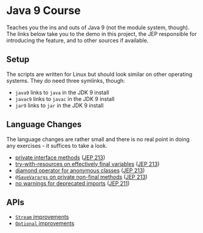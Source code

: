 # Java 9 Course

Teaches you the ins and outs of Java 9 (not the module system, though).
The links below take you to the demo in this project, the JEP responsible for introducing the feature, and to other sources if available.

## Setup

The scripts are written for Linux but should look similar on other operating systems.
They do need three symlinks, though:

* `java9` links to `java` in the JDK 9 install
* `javac9` links to `javac` in the JDK 9 install
* `jar9` links to `jar` in the JDK 9 install

## Language Changes

The language changes are rather small and there is no real point in doing any exercises - it suffices to take a look. 

* [private interface methods](src/org/codefx/demo/java9/lang/private_interface_methods/PrivateInterfaceMethods.java) ([JEP 213](http://openjdk.java.net/jeps/213))
* [try-with-resources on effectively final variables](src/org/codefx/demo/java9/lang/try_with_resources/TryWithResources.java) ([JEP 213](http://openjdk.java.net/jeps/213))
* [diamond operator for anonymous classes](src/org/codefx/demo/java9/lang/diamond_operator/DiamondOperator.java) ([JEP 213](http://openjdk.java.net/jeps/213))
* [`@SaveVarargs` on private non-final methods](src/org/codefx/demo/java9/lang/safe_varargs/SafeVarargs.java) ([JEP 213](http://openjdk.java.net/jeps/213))
* [no warnings for deprecated imports](src/org/codefx/demo/java9/lang/deprecated_imports/DeprecatedImports.java) ([JEP 211](http://openjdk.java.net/jeps/211))

## APIs

* [`Stream` improvements](src/org/codefx/demo/java9/api/stream)
* [`Optional` improvements](src/org/codefx/demo/java9/api/optional)
